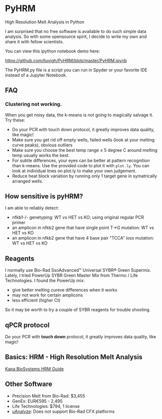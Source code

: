 # PyHRM
High Resolution Melt Analysis in Python

I am surprised that no free software is available to do such simple data analysis. So with some opensource spirit, I decide to write my own and share it with fellow scientists.

You can view this ipython notebook demo here:

https://github.com/liuyigh/PyHRM/blob/master/PyHRM.ipynb

The PyHRM.py file is a script you can run in Spyder or your favorite IDE instead of a Jupyter Notebook.

## FAQ

### Clustering not working.

When you get noisy data, the k-means is not going to magically salvage it. Try these:

* Do your PCR with touch down protocol, it greatly improves data quality, like magic!
* Make sure you get rid off empty wells, failed wells (look at your melting curve peaks), obvious outliers
* Make sure you choose the best temp range ± 5 degree C around melting temp usually works the best.
* For subtle differences, your eyes can be better at pattern recognition than k-means. Use the provided code to plot it with `plot.ly`. You can look at individual lines on plot.ly to make your own judgement.
* Reduce heat block variation by running only 1 target gene in symatrically arranged wells.

## How sensitive is pyHRM?

I am able to reliably detect:
* nfkb1-/- genetyping: WT vs HET vs KO; using original regular PCR primer
* an amplicon in nfkb2 gene that have single point T->G mutation: WT vs HET vs KO
* an amplicon in nfkb2 gene that have 4 base pair "TCCA" loss mutation: WT vs HET vs KO

## Reagents

I normally use Bio-Rad SsoAdvanced™ Universal SYBR® Green Supermix. Lately, I tried PowerUp SYBR Green Master Mix from Thermo / Life Technologies. I found the PowerUp mix:

* give better melting cureve differences when it works
* may not work for certain amplicons
* less efficient (higher Ct)

So it may be worth to try a couple of SYBR reagents for trouble shooting.

## qPCR protocol

Do your PCR with **touch down** protocol, it greatly improves data quality, like magic!

## Basics: HRM - High Resolution Melt Analysis

[Kapa BioSystems HRM Guide](http://www.kapabiosystems.com/document/introduction-high-resolution-melt-analysis-guide/)

## Other Software

* Precision Melt from Bio-Rad: $3,455
* GenEx: EUR€595 - 2,495
* Life Technologies: $794, 1 license
* [uAnalyze](https://dna.utah.edu/uv/uanalyze.html): Does not support Bio-Rad CFX platforms
